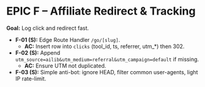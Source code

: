 # EPIC F – Affiliate Redirect & Tracking
**Goal:** Log click and redirect fast.
- **F-01 (S):** Edge Route Handler `/go/[slug]`.
  - **AC:** Insert row into `clicks` (tool_id, ts, referrer, utm_*) then 302.
- **F-02 (S):** Append `utm_source=ailib&utm_medium=referral&utm_campaign=default` if missing.
  - **AC:** Ensure UTM not duplicated.
- **F-03 (S):** Simple anti-bot: ignore HEAD, filter common user-agents, light IP rate-limit.
